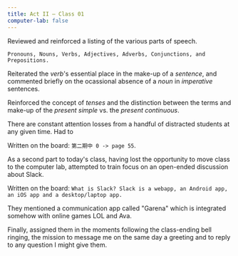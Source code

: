 ```yaml
---
title: Act II — Class 01
computer-lab: false
---
```


Reviewed and reinforced a listing of the various parts of speech.

`Pronouns, Nouns, Verbs, Adjectives, Adverbs, Conjunctions, and Prepositions.`

Reiterated the *verb*'s essential place in the make-up of a *sentence*, and commented briefly on the ocassional absence of a *noun* in *imperative* sentences.

Reinforced the concept of *tenses* and the distinction between the terms and make-up of the *present simple* vs. the *present continuous*.

There are constant attention losses from a handful of distracted students at any given time. Had to

Written on the board: `第二期中 0 -> page 55`.

As a second part to today's class, having lost the opportunity to move class to the computer lab, attempted to train focus on an open-ended discussion about Slack.

Written on the board: `What is Slack? Slack is a webapp, an Android app, an iOS app and a desktop/laptop app.`

They mentioned a communication app called "Garena" which is integrated somehow with online games LOL and Ava.

Finally, assigned them in the moments following the class-ending bell ringing, the mission to message me on the same day a greeting and to reply to any question I might give them.


